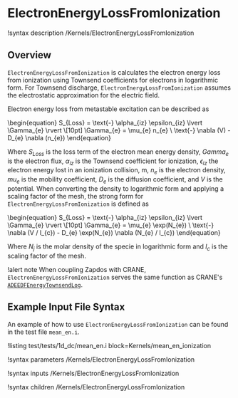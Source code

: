 # ElectronEnergyLossFromIonization

!syntax description /Kernels/ElectronEnergyLossFromIonization

## Overview

`ElectronEnergyLossFromIonization` is calculates the electron energy loss from ionization using Townsend coefficients for electrons in logarithmic form. For Townsend discharge, `ElectronEnergyLossFromIonization` assumes the electrostatic approximation for the electric field.

Electron energy loss from metastable excitation can be described as

\begin{equation}
S_{Loss} = \text{-} \alpha_{iz} \epsilon_{iz} \lvert \Gamma_{e} \rvert \\[10pt]
\Gamma_{e} = \mu_{e} n_{e} \ \text{-} \nabla (V) - D_{e} \nabla (n_{e})
\end{equation}

Where $S_{Loss}$ is the loss term of the electron mean energy density, $Gamma_{e}$ is the electron flux, $\alpha_{iz}$ is the Townsend coefficient for ionization, $\epsilon_{iz}$ the electron energy lost in an ionization collision, m, $n_{e}$ is the electron density, $mu_{e}$ is the mobility coefficient, $D_{e}$ is the diffusion coefficient, and $V$ is
the potential. When converting the density to logarithmic form and applying a scaling factor of the mesh, the strong form for `ElectronEnergyLossFromIonization` is defined as

\begin{equation}
S_{Loss} = \text{-} \alpha_{iz} \epsilon_{iz} \lvert \Gamma_{e} \rvert \\[10pt]
\Gamma_{e} = \mu_{e} \exp(N_{e}) \ \text{-} \nabla (V / l_{c}) - D_{e} \exp(N_{e}) \nabla (N_{e} / l_{c})
\end{equation}

Where $N_{j}$ is the molar density of the specie in logarithmic form and $l_{c}$ is the scaling factor of the mesh.

!alert note
When coupling Zapdos with CRANE, `ElectronEnergyLossFromIonization` serves the same function as CRANE's [`ADEEDFEnergyTownsendLog`](/kernels/ADEEDFEnergyTownsendLog.md).

## Example Input File Syntax

An example of how to use `ElectronEnergyLossFromIonization` can be found in the
test file `mean_en.i`.

!listing test/tests/1d_dc/mean_en.i block=Kernels/mean_en_ionization

!syntax parameters /Kernels/ElectronEnergyLossFromIonization

!syntax inputs /Kernels/ElectronEnergyLossFromIonization

!syntax children /Kernels/ElectronEnergyLossFromIonization
